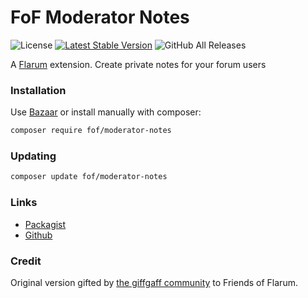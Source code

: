 # FoF Moderator Notes

![License](https://img.shields.io/badge/license-MIT-blue.svg) [![Latest Stable Version](https://img.shields.io/packagist/v/fof/moderator-notes.svg)](https://packagist.org/packages/fof/moderator-notes) ![GitHub All Releases](https://img.shields.io/github/downloads/friendsofflarum/moderator-notes/total)

A [Flarum](http://flarum.org) extension. Create private notes for your forum users

### Installation

Use [Bazaar](https://discuss.flarum.org/d/5151-flagrow-bazaar-the-extension-marketplace) or install manually with composer:

```sh
composer require fof/moderator-notes
```

### Updating

```sh
composer update fof/moderator-notes
```

### Links

- [Packagist](https://packagist.org/packages/fof/moderator-notes)
- [Github](https://github.com/FriendsOfFlarum/moderator-notes)

### Credit
Original version gifted by [the giffgaff community](https://community.giffgaff.com) to Friends of Flarum.
